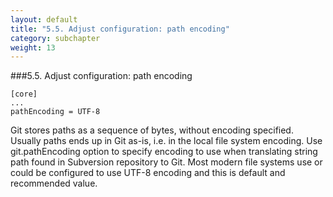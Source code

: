 ```yaml
---
layout: default
title: "5.5. Adjust configuration: path encoding"
category: subchapter
weight: 13
---
```

###5.5. Adjust configuration: path encoding

    [core]
    ...
    pathEncoding = UTF-8

Git stores paths as a sequence of bytes, without encoding specified. Usually paths ends up in Git as-is, i.e. in the local file system encoding. Use git.pathEncoding option to specify encoding to use when translating string path found in Subversion repository to Git. Most modern file systems use or could be configured to use UTF-8 encoding and this is default and recommended value.
